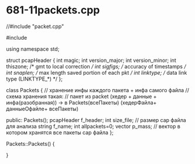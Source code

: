 # 681-11packets.cpp

//#include "packet.cpp"

#include <vector>

using namespace std;

struct pcapHeader
{
    int magic;
    int version_major;
    int version_minor;
    int thiszone;     /* gmt to local correction */
    int sigfigs;    /* accuracy of timestamps */
    int snaplen;    /* max length saved portion of each pkt */
    int linktype;   /* data link type (LINKTYPE_*) */
};

class Packets 
{
// хранение инфы каждого пакета + инфа самого файла 
// схема хранения такая:
// пакет из packet (хедер + данные + инфа(разобранная)) -> в Packets(всеПакеты) (хедерФайла+ данныеОфайле+ всеПакеты)  
   
public:
    Packets();
    pcapHeader f_header; 
    int size_file; // размер cap файла для анализа
    string f_name;
    int allpackets=0;
    vector <packet> p_mass; // вектор в котором хранятся все пакеты cap файла
};

Packets::Packets()
{
    
}
